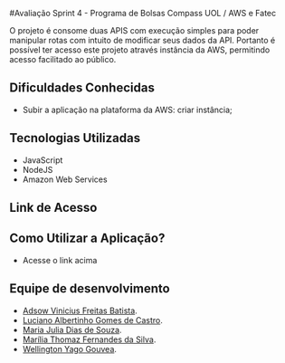 #Avaliação Sprint 4 - Programa de Bolsas Compass UOL / AWS e Fatec

O  projeto é consome duas APIS com execução simples  para poder manipular rotas com  intuito de modificar seus dados  da API. Portanto é possível  ter acesso este  projeto através instância da AWS, permitindo acesso facilitado ao público.




## Dificuldades Conhecidas
 - Subir a aplicação na plataforma da AWS: criar instância;



## Tecnologias Utilizadas
 - JavaScript
 - NodeJS
 - Amazon Web Services

## Link de Acesso

 

## Como Utilizar a Aplicação?
- Acesse o link acima




## Equipe de desenvolvimento

- [Adsow Vinicius Freitas Batista](https://github.com/AdsowVinicius).
- [Luciano Albertinho Gomes de Castro](https://github.com/lucianoagc).
- [Maria Julia Dias de Souza](https://github.com/LixAKA).
- [Marília Thomaz Fernandes da Silva](https://github.com/MariliaThomaz).
- [Wellington Yago Gouvea](https://github.com/well651).



